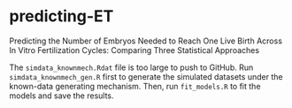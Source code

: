 # predicting-ET
Predicting the Number of Embryos Needed to Reach One Live Birth Across In Vitro Fertilization Cycles: Comparing Three Statistical Approaches 

The `simdata_knownmech.Rdat` file is too large to push to GitHub. Run `simdata_knownmech_gen.R` first to generate the simulated datasets under the known-data generating mechanism. Then, run `fit_models.R` to fit the models and save the results. 
